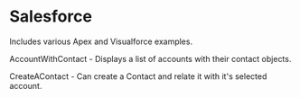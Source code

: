 # Salesforce
Includes various Apex and Visualforce examples.

AccountWithContact - Displays a list of accounts with their contact objects. 

CreateAContact - Can create a Contact and relate it with it's selected account.
